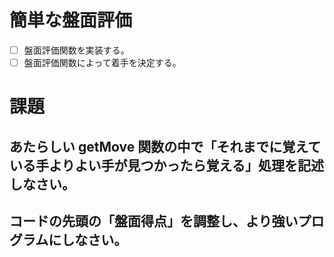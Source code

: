 # 簡単な盤面評価

- [ ] 盤面評価関数を実装する。
- [ ] 盤面評価関数によって着手を決定する。

# 課題
## あたらしい getMove 関数の中で「それまでに覚えている手よりよい手が見つかったら覚える」処理を記述しなさい。

## コードの先頭の「盤面得点」を調整し、より強いプログラムにしなさい。


